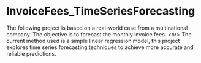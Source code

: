 # InvoiceFees_TimeSeriesForecasting
The following project is based on a real-world case from a multinational company. The objective is to forecast the monthly invoice fees. &lt;br> The current method used is a simple linear regression model, this project explores time series forecasting techniques to achieve more accurate and reliable predictions.
